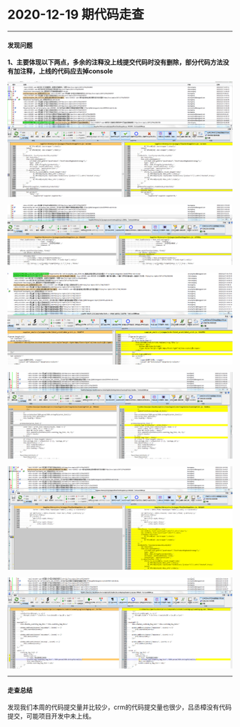 # 2020-12-19 期代码走查

---

#### 发现问题

**1、主要体现以下两点，多余的注释没上线提交代码时没有删除，部分代码方法没有加注释，上线的代码应去掉console**

![图片1](../../.vuepress/public/assets/images/codeCheck_20201219/1.png)

![图片1](../../.vuepress/public/assets/images/codeCheck_20201219/2.png)

![图片1](../../.vuepress/public/assets/images/codeCheck_20201219/3.png)

![图片1](../../.vuepress/public/assets/images/codeCheck_20201219/4.png)

![图片1](../../.vuepress/public/assets/images/codeCheck_20201219/5.png)

![图片1](../../.vuepress/public/assets/images/codeCheck_20201219/6.png)

---

#### 走查总结

发现我们本周的代码提交量并比较少，crm的代码提交量也很少，吕丞樟没有代码提交，可能项目开发中未上线。
